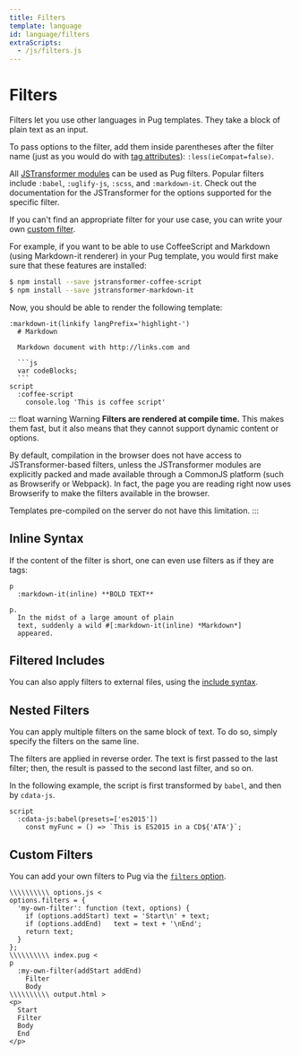 ```yaml
---
title: Filters
template: language
id: language/filters
extraScripts:
  - /js/filters.js
---
```


# Filters

Filters let you use other languages in Pug templates.  They take a block of plain text as an input. 

To pass options to the filter, add them inside parentheses after the filter name (just as you would do with [tag attributes]): `:less(ieCompat=false)`.

All [JSTransformer modules] can be used as Pug filters. Popular filters include `:babel`, `:uglify-js`, `:scss`, and `:markdown-it`. Check out the documentation for the JSTransformer for the options supported for the specific filter. 

If you can't find an appropriate filter for your use case, you can write your own [custom filter].

For example, if you want to be able to use CoffeeScript and Markdown (using Markdown-it renderer) in your Pug template, you would first make sure that these features are installed:

```sh
$ npm install --save jstransformer-coffee-script
$ npm install --save jstransformer-markdown-it
```

Now, you should be able to render the following template:

~~~pug-preview
:markdown-it(linkify langPrefix='highlight-')
  # Markdown

  Markdown document with http://links.com and

  ```js
  var codeBlocks;
  ```
script
  :coffee-script
    console.log 'This is coffee script'
~~~

::: float warning Warning
**Filters are rendered at compile time.**  This makes them fast, but it also means that they cannot support dynamic content or options.

By default, compilation in the browser does not have access to JSTransformer-based filters, unless the JSTransformer modules are explicitly packed and made available through a CommonJS platform (such as Browserify or Webpack). In fact, the page you are reading right now uses Browserify to make the filters available in the browser.

Templates pre-compiled on the server do not have this limitation.
:::

## Inline Syntax

If the content of the filter is short, one can even use filters as if they are tags:

```pug-preview
p
  :markdown-it(inline) **BOLD TEXT**

p.
  In the midst of a large amount of plain
  text, suddenly a wild #[:markdown-it(inline) *Markdown*]
  appeared.
```

## Filtered Includes

You can also apply filters to external files, using the [include syntax](includes.html#including-filtered-text).

## Nested Filters

You can apply multiple filters on the same block of text. To do so, simply specify the filters on the same line. 

The filters are applied in reverse order. The text is first passed to the last filter; then, the result is passed to the second last filter, and so on.

In the following example, the script is first transformed by `babel`, and then by `cdata-js`.

```pug-preview
script
  :cdata-js:babel(presets=['es2015'])
    const myFunc = () => `This is ES2015 in a CD${'ATA'}`;
```

## Custom Filters

You can add your own filters to Pug via the [`filters` option][options].

```pug-preview-readonly demo
\\\\\\\\\\ options.js <
options.filters = {
  'my-own-filter': function (text, options) {
    if (options.addStart) text = 'Start\n' + text;
    if (options.addEnd)   text = text + '\nEnd';
    return text;
  }
};
\\\\\\\\\\ index.pug <
p
  :my-own-filter(addStart addEnd)
    Filter
    Body
\\\\\\\\\\ output.html >
<p>
  Start
  Filter
  Body
  End
</p>
```

[tag attributes]: attributes.html
[options]: ../api/reference.html#options
[JSTransformer modules]: https://www.npmjs.com/browse/keyword/jstransformer
[custom filter]: #custom-filters
